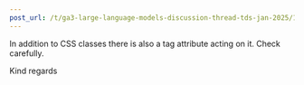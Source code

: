 ```yaml
---
post_url: /t/ga3-large-language-models-discussion-thread-tds-jan-2025/163247/52
---
```

In addition to CSS classes there is also a tag attribute acting on it. Check carefully.

Kind regards